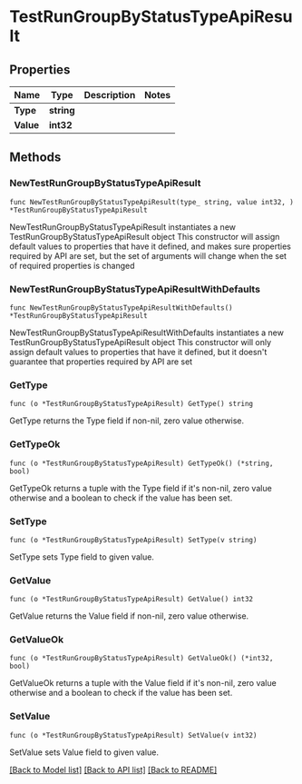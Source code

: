 # TestRunGroupByStatusTypeApiResult

## Properties

Name | Type | Description | Notes
------------ | ------------- | ------------- | -------------
**Type** | **string** |  | 
**Value** | **int32** |  | 

## Methods

### NewTestRunGroupByStatusTypeApiResult

`func NewTestRunGroupByStatusTypeApiResult(type_ string, value int32, ) *TestRunGroupByStatusTypeApiResult`

NewTestRunGroupByStatusTypeApiResult instantiates a new TestRunGroupByStatusTypeApiResult object
This constructor will assign default values to properties that have it defined,
and makes sure properties required by API are set, but the set of arguments
will change when the set of required properties is changed

### NewTestRunGroupByStatusTypeApiResultWithDefaults

`func NewTestRunGroupByStatusTypeApiResultWithDefaults() *TestRunGroupByStatusTypeApiResult`

NewTestRunGroupByStatusTypeApiResultWithDefaults instantiates a new TestRunGroupByStatusTypeApiResult object
This constructor will only assign default values to properties that have it defined,
but it doesn't guarantee that properties required by API are set

### GetType

`func (o *TestRunGroupByStatusTypeApiResult) GetType() string`

GetType returns the Type field if non-nil, zero value otherwise.

### GetTypeOk

`func (o *TestRunGroupByStatusTypeApiResult) GetTypeOk() (*string, bool)`

GetTypeOk returns a tuple with the Type field if it's non-nil, zero value otherwise
and a boolean to check if the value has been set.

### SetType

`func (o *TestRunGroupByStatusTypeApiResult) SetType(v string)`

SetType sets Type field to given value.


### GetValue

`func (o *TestRunGroupByStatusTypeApiResult) GetValue() int32`

GetValue returns the Value field if non-nil, zero value otherwise.

### GetValueOk

`func (o *TestRunGroupByStatusTypeApiResult) GetValueOk() (*int32, bool)`

GetValueOk returns a tuple with the Value field if it's non-nil, zero value otherwise
and a boolean to check if the value has been set.

### SetValue

`func (o *TestRunGroupByStatusTypeApiResult) SetValue(v int32)`

SetValue sets Value field to given value.



[[Back to Model list]](../README.md#documentation-for-models) [[Back to API list]](../README.md#documentation-for-api-endpoints) [[Back to README]](../README.md)


